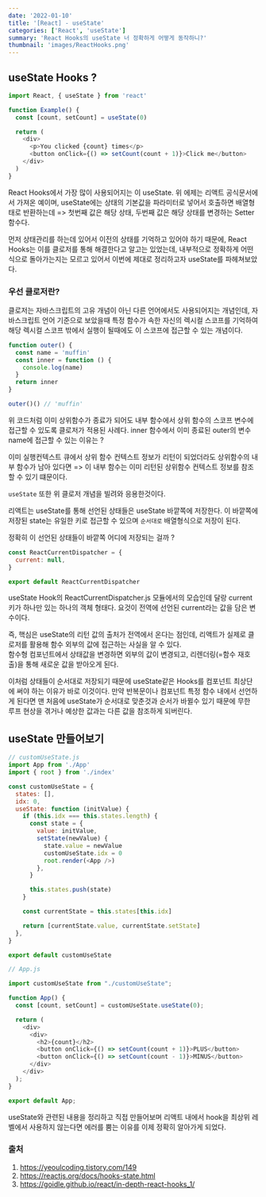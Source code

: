 ```yaml
---
date: '2022-01-10'
title: '[React] - useState'
categories: ['React', 'useState']
summary: 'React Hooks의 useState 너 정확하게 어떻게 동작하니?'
thumbnail: 'images/ReactHooks.png'
---
```


## useState Hooks ?

```javascript
import React, { useState } from 'react'

function Example() {
  const [count, setCount] = useState(0)

  return (
    <div>
      <p>You clicked {count} times</p>
      <button onClick={() => setCount(count + 1)}>Click me</button>
    </div>
  )
}
```

React Hooks에서 가장 많이 사용되어지는 이 useState. 위 에제는 리액트 공식문서에서 가져온 예이며, useState에는 상태의 기본값을 파라미터로 넣어서 호출하면 배열형태로 반환하는데 => 첫번째 값은 해당 상태, 두번째 값은 해당 상태를 변경하는 Setter 함수다.

먼저 상태관리를 하는데 있어서 이전의 상태를 기억하고 있어야 하기 때문에, React Hooks는 이를 클로저를 통해 해결한다고 알고는 있었는데, 내부적으로 정확하게 어떤식으로 돌아가는지는 모르고 있어서 이번에 제대로 정리하고자 useState를 파헤쳐보았다.

### 우선 클로저란?

클로저는 자바스크립트의 고유 개념이 아닌 다른 언어에서도 사용되어지는 개념인데, 자바스크립트 언어 기준으로 보았을때 특정 함수가 속한 자신의 렉시컬 스코프를 기억하여 해당 렉시컬 스코프 밖에서 실행이 될때에도 이 스코프에 접근할 수 있는 개념이다.

```javascript
function outer() {
  const name = 'muffin'
  const inner = function () {
    console.log(name)
  }
  return inner
}

outer()() // 'muffin'
```

위 코드처럼 이미 상위함수가 종료가 되어도 내부 함수에서 상위 함수의 스코프 변수에 접근할 수 있도록 클로저가 적용된 사례다. inner 함수에서 이미 종료된 outer의 변수 name에 접근할 수 있는 이유는 ?

이미 실행컨텍스트 큐에서 상위 함수 컨텍스트 정보가 리턴이 되었더라도 상위함수의 내부 함수가 남아 있다면 => 이 내부 함수는 이미 리턴된 상위함수 컨텍스트 정보를 참조할 수 있기 떄문이다.

`useState` 또한 위 클로저 개념을 빌려와 응용한것이다.

리액트는 useState를 통해 선언된 상태들은 useState 바깥쪽에 저장한다. 이 바깥쪽에 저장된 state는 유일한 키로 접근할 수 있으며 `순서대로` 배열형식으로 저장이 된다.

정확히 이 선언된 상태들이 바깥쪽 어디에 저장되는 걸까 ?

```javascript
const ReactCurrentDispatcher = {
  current: null,
}

export default ReactCurrentDispatcher
```

useState Hook의 ReactCurrentDispatcher.js 모듈에서의 모습인데 달랑 current 키가 하나만 있는 하나의 객체 형태다. 요것이 전역에 선언된 current라는 값을 담은 변수이다.

즉, 핵심은 useState의 리턴 값의 출처가 전역에서 온다는 점인데, 리액트가 실제로 클로저를 활용해 함수 외부의 값에 접근하는 사실을 알 수 있다.  
함수형 컴포넌트에서 상태값을 변경하면 외부의 값이 변경되고, 리렌더링(=함수 재호출)을 통해 새로운 값을 받아오게 된다.

이처럼 상태들이 순서대로 저장되기 때문에 useState같은 Hooks를 컴포넌트 최상단에 써야 하는 이유가 바로 이것이다. 만약 반복문이나 컴포넌트 특정 함수 내에서 선언하게 된다면 맨 처음에 useState가 순서대로 맞춘것과 순서가 바뀔수 있기 때문에 무한 루프 현상을 겪거나 예상한 값과는 다른 값을 참조하게 되버린다.

## useState 만들어보기

```javascript
// customUseState.js
import App from './App'
import { root } from './index'

const customUseState = {
  states: [],
  idx: 0,
  useState: function (initValue) {
    if (this.idx === this.states.length) {
      const state = {
        value: initValue,
        setState(newValue) {
          state.value = newValue
          customUseState.idx = 0
          root.render(<App />)
        },
      }

      this.states.push(state)
    }

    const currentState = this.states[this.idx]

    return [currentState.value, currentState.setState]
  },
}

export default customUseState

// App.js

import customUseState from "./customUseState";

function App() {
  const [count, setCount] = customUseState.useState(0);

  return (
    <div>
      <div>
        <h2>{count}</h2>
        <button onClick={() => setCount(count + 1)}>PLUS</button>
        <button onClick={() => setCount(count - 1)}>MINUS</button>
      </div>
    </div>
  );
}

export default App;

```

useState와 관련된 내용을 정리하고 직접 만들어보며 리액트 내에서 hook을 최상위 레벨에서 사용하지 않는다면 에러를 뿜는 이유를 이제 정확히 알아가게 되었다.

### 출처

1. https://yeoulcoding.tistory.com/149
2. https://reactjs.org/docs/hooks-state.html
3. https://goidle.github.io/react/in-depth-react-hooks_1/
